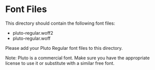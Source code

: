 
# Font Files

This directory should contain the following font files:
- pluto-regular.woff2
- pluto-regular.woff

Please add your Pluto Regular font files to this directory.

Note: Pluto is a commercial font. Make sure you have the appropriate license to use it or substitute with a similar free font.
